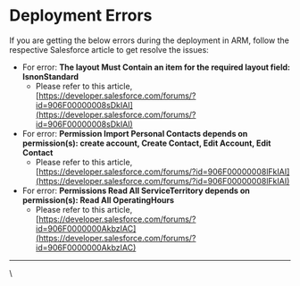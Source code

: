 # Deployment Errors

If you are getting the below errors during the deployment in ARM, follow the respective Salesforce article to get resolve the issues:

* For error: **The layout Must Contain an item for the required layout field: IsnonStandard**
  * Please refer to this article, [https://developer.salesforce.com/forums/?id=906F00000008sDkIAI](https://developer.salesforce.com/forums/?id=906F00000008sDkIAI)
* For error: **Permission Import Personal Contacts depends on permission(s): create account, Create Contact, Edit Account, Edit Contact**
  * Please refer to this article, [https://developer.salesforce.com/forums/?id=906F00000008lFkIAI](https://developer.salesforce.com/forums/?id=906F00000008lFkIAI)
* For error: **Permissions Read All ServiceTerritory depends on permission(s): Read All OperatingHours**
  * Please refer to this article, [https://developer.salesforce.com/forums/?id=906F0000000AkbzIAC](https://developer.salesforce.com/forums/?id=906F0000000AkbzIAC)

***

\
